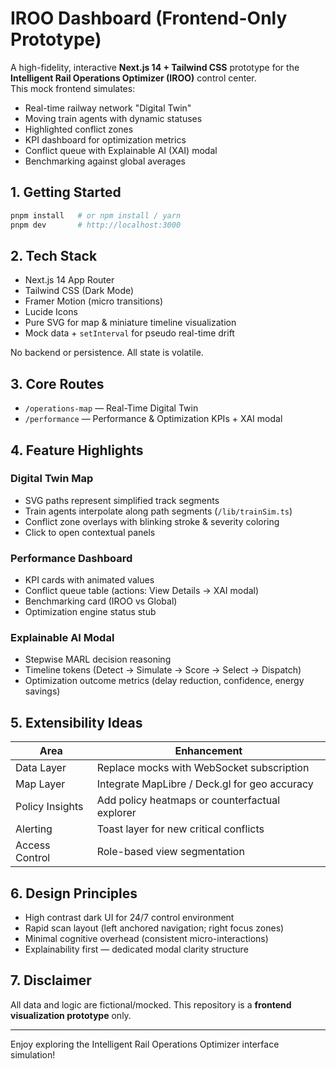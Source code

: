# IROO Dashboard (Frontend-Only Prototype)

A high-fidelity, interactive **Next.js 14 + Tailwind CSS** prototype for the **Intelligent Rail Operations Optimizer (IROO)** control center.  
This mock frontend simulates:
- Real-time railway network "Digital Twin"
- Moving train agents with dynamic statuses
- Highlighted conflict zones
- KPI dashboard for optimization metrics
- Conflict queue with Explainable AI (XAI) modal
- Benchmarking against global averages

## 1. Getting Started

```bash
pnpm install   # or npm install / yarn
pnpm dev       # http://localhost:3000
```

## 2. Tech Stack

- Next.js 14 App Router
- Tailwind CSS (Dark Mode)
- Framer Motion (micro transitions)
- Lucide Icons
- Pure SVG for map & miniature timeline visualization
- Mock data + `setInterval` for pseudo real-time drift

No backend or persistence. All state is volatile.

## 3. Core Routes

- `/operations-map` — Real-Time Digital Twin
- `/performance` — Performance & Optimization KPIs + XAI modal

## 4. Feature Highlights

### Digital Twin Map
- SVG paths represent simplified track segments
- Train agents interpolate along path segments (`/lib/trainSim.ts`)
- Conflict zone overlays with blinking stroke & severity coloring
- Click to open contextual panels

### Performance Dashboard
- KPI cards with animated values
- Conflict queue table (actions: View Details → XAI modal)
- Benchmarking card (IROO vs Global)
- Optimization engine status stub

### Explainable AI Modal
- Stepwise MARL decision reasoning
- Timeline tokens (Detect → Simulate → Score → Select → Dispatch)
- Optimization outcome metrics (delay reduction, confidence, energy savings)

## 5. Extensibility Ideas

| Area | Enhancement |
|------|-------------|
| Data Layer | Replace mocks with WebSocket subscription |
| Map Layer | Integrate MapLibre / Deck.gl for geo accuracy |
| Policy Insights | Add policy heatmaps or counterfactual explorer |
| Alerting | Toast layer for new critical conflicts |
| Access Control | Role-based view segmentation |

## 6. Design Principles

- High contrast dark UI for 24/7 control environment
- Rapid scan layout (left anchored navigation; right focus zones)
- Minimal cognitive overhead (consistent micro-interactions)
- Explainability first — dedicated modal clarity structure

## 7. Disclaimer

All data and logic are fictional/mocked. This repository is a **frontend visualization prototype** only.

---

Enjoy exploring the Intelligent Rail Operations Optimizer interface simulation!